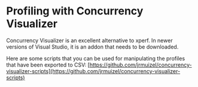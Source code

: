 # Profiling with Concurrency Visualizer

Concurrency Visualizer is an excellent alternative to xperf. In newer versions of Visual Studio, it is an addon that needs to be downloaded.

Here are some scripts that you can be used for manipulating the profiles that have been exported to CSV: [https://github.com/jrmuizel/concurrency-visualizer-scripts](https://github.com/jrmuizel/concurrency-visualizer-scripts)
